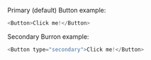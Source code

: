 Primary (default) Button example:
```js
<Button>Click me!</Button>
```

Secondary Burron example:
```js
<Button type="secondary">Click me!</Button>
```
